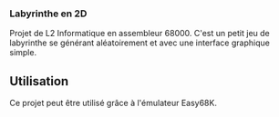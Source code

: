### Labyrinthe en 2D

Projet de L2 Informatique en assembleur 68000. 
C'est un petit jeu de labyrinthe se générant aléatoirement et avec une interface graphique simple.
## Utilisation

Ce projet peut être utilisé grâce à l'émulateur Easy68K.
